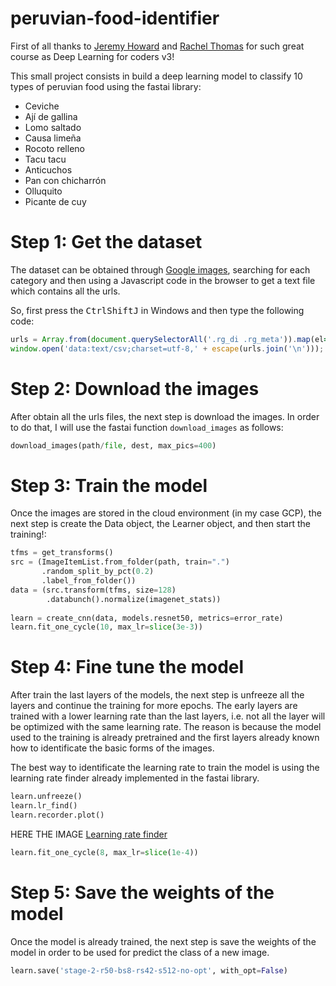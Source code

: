 # peruvian-food-identifier

First of all thanks to [Jeremy Howard](https://twitter.com/jeremyphoward) and [Rachel Thomas](https://twitter.com/math_rachel) for such great course as Deep Learning for coders v3!

This small project consists in build a deep learning model to classify 10 types of peruvian food using the fastai library:
* Ceviche
* Ají de gallina
* Lomo saltado
* Causa limeña
* Rocoto relleno
* Tacu tacu
* Anticuchos
* Pan con chicharrón
* Olluquito
* Picante de cuy

# Step 1: Get the dataset

The dataset can be obtained through [Google images](https://images.google.com/), searching for each category and then using a Javascript code in the browser to get a text file which contains all the urls. 

So, first press the <kbd>Ctrl</kbd><kbd>Shift</kbd><kbd>J</kbd> in Windows and then type the following code:
```javascript
urls = Array.from(document.querySelectorAll('.rg_di .rg_meta')).map(el=>JSON.parse(el.textContent).ou);
window.open('data:text/csv;charset=utf-8,' + escape(urls.join('\n')));
```

# Step 2: Download the images

After obtain all the urls files, the next step is download the images. In order to do that, I will use the fastai function `download_images` as follows: 
```python
download_images(path/file, dest, max_pics=400)
```

# Step 3: Train the model

Once the images are stored in the cloud environment (in my case GCP), the next step is create the Data object, the Learner object, and then start the training!:

```python
tfms = get_transforms()
src = (ImageItemList.from_folder(path, train=".")
       .random_split_by_pct(0.2)
       .label_from_folder())
data = (src.transform(tfms, size=128)
        .databunch().normalize(imagenet_stats))
        
learn = create_cnn(data, models.resnet50, metrics=error_rate)
learn.fit_one_cycle(10, max_lr=slice(3e-3))
```

# Step 4: Fine tune the model

After train the last layers of the models, the next step is unfreeze all the layers and continue the training for more epochs. The early layers are trained with a lower learning rate than the last layers, i.e. not all the layer will be optimized with the same learning rate. The reason is because the model used to the training is already pretrained and the first layers already known how to identificate the basic forms of the images.

The best way to identificate the learning rate to train the model is using the learning rate finder already implemented in the fastai library.
```python
learn.unfreeze()
learn.lr_find()
learn.recorder.plot()
```
HERE THE IMAGE
[Learning rate finder](images/lr_finder.JPG)

```python
learn.fit_one_cycle(8, max_lr=slice(1e-4))
```

# Step 5: Save the weights of the model

Once the model is already trained, the next step is save the weights of the model in order to be used for predict the class of a new image.

```python
learn.save('stage-2-r50-bs8-rs42-s512-no-opt', with_opt=False)
```
